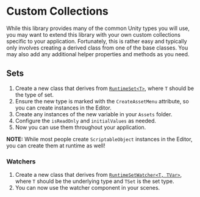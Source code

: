 # Custom Collections

While this library provides many of the common Unity types you will use, you may want to extend this library with your own custom collections specific to your application.
Fortunately, this is rather easy and typically only involves creating a derived class from one of the base classes.
You may also add any additional helper properties and methods as you need.

## Sets

1. Create a new class that derives from [`RuntimeSet<T>`](sets/runtime-set.md), where `T` should be the type of set.
2. Ensure the new type is marked with the `CreateAssetMenu` attribute, so you can create instances in the Editor.
3. Create any instances of the new variable in your `Assets` folder.
4. Configure the `isReadOnly` and `initialValues` as needed.
5. Now you can use them throughout your application.

**NOTE:** While most people create `ScriptableObject` instances in the Editor, you can create them at runtime as well!

### Watchers

1. Create a new class that derives from [`RuntimeSetWatcher<T, TVar>`](watchers/runtime-set-watcher.md), where `T` should be the underlying type and `TSet` is the set type.
2. You can now use the watcher component in your scenes.
